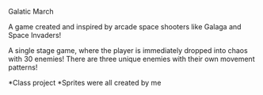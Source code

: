 Galatic March

A game created and inspired by arcade space shooters like Galaga and Space Invaders!

A single stage game, where the player is immediately dropped into chaos with 30 enemies!
There are three unique enemies with their own movement patterns!


*Class project
*Sprites were all created by me
